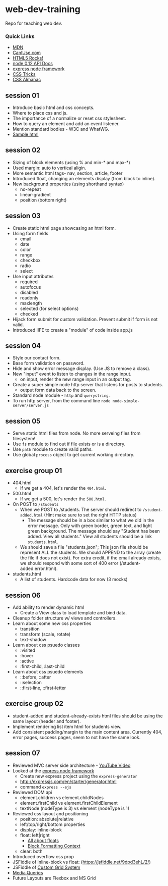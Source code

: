 # web-dev-training
Repo for teaching web dev.

### Quick Links
- [MDN](https://developer.mozilla.org/en-US/)
- [CanIUse.com](http://caniuse.com/)
- [HTML5 Rocks!](http://www.html5rocks.com/en/)
- [node 0.12 API Docs](https://nodejs.org/docs/latest-v0.12.x/api/index.html)
- [express node framework](http://expressjs.com/)
- [CSS Tricks](https://css-tricks.com)
- [CSS Almanac](https://css-tricks.com/almanac/)

## session 01
- Introduce basic html and css concepts.
- Where to place css and js.
- The importance of a normalize or reset css stylesheet.
- How to query an element and add an event listener.
- Mention standard bodies - W3C and WhatWG.
- [Sample html](sample-html/index.html)

## session 02
- Sizing of block elements (using % and min-* and max-*)
- Used margin: auto to vertical aligin.
- More semantic html tags- nav, section, article, footer
- Introduced float, changing an elements display (from block to inline).
- New background properties (using shorthand syntax)
  - no-repeat
  - linear-gradient
  - position (bottom right)

## session 03
- Create static html page showcasing an html form.
- Using form fields
    + email
    + date
    + color
    + range
    + checkbox
    + radio
    + select
- Use input attributes
    - required
    - autofocus
    - disabled
    - readonly
    - maxlength
    - selected (for select options)
    - checked
- Hijack form submit for custom validation. Prevent submit if form is not valid.
- Introduced IIFE to create a "module" of code inside app.js

## session 04
- Style our contact form.
- Base form validation on password.
- Hide and show error message display. (Use JS to remove a class).
- New "input" event to listen to changes in the range input.
    + on input, render the new range input in an output tag.
- Create a super simple node http server that listens for posts to students.
    + output form data back to the screen.
- Standard node module - `http` and `querystring`.
- To run http server, from the command line `node node-simple-server/server.js`

## session 05
- Serve static html files from node. No more serveing files from filesystem!
- Use `fs` module to find out if file exists or is a directory.
- Use `path` module to create valid paths.
- Use global `process` object to get current working directory.

## exercise group 01
- 404.html
    + If we get a 404, let's render the `404.html`.
- 500.html
    + If we get a 500, let's render the `500.html`.
- On POST to `/students`
    + When we POST to /students. The server should redirect to `/student-added.html` (Hint make sure to set the right HTTP status)
        * The message should be in a box similar to what we did in the error message. Only with green border, green text, and light green background. The message should say "Student has been added. View all students." View all students should be a link `students.html`.
    + We should save a file "students.json"; This json file should be represent ALL the students. We should APPEND to the array (create the file if does not exist). For extra credit, if the email already exists, we should respond with some sort of 400 error (/student-added.error.html).
- students.html
    + A list of students. Hardcode data for now (3 mocks)

## session 06
- Add ability to render dynamic html
    + Create a View class to load template and bind data.
- Cleanup folder structure w/ views and controllers.
- Learn about some new css properties
    - transition
    - transform (scale, rotate)
    - text-shadow
- Learn about css psuedo classes
    + :visited
    + :hover
    + :active
    + :first-child, :last-child
- Learn about css psuedo elements
    + ::before, ::after
    + ::selection
    + ::first-line, ::first-letter

## exercise group 02
- student-added and student-already-exists html files should be using the same layout (header and footer).
- Implement rendering list item html for students view.
- Add consistent padding/margin to the main content area. Currently 404, error pages, success pages, seem to not have the same look.

## session 07
- Reviewed MVC server side architecture - [YouTube Video](https://www.youtube.com/watch?v=3mQjtk2YDkM)
- Looked at the [express node framework](http://expressjs.com/)
    + Create new express project using the `express-generator`
    + http://expressjs.com/en/starter/generator.html
    + command `express --ejs`
- Reviewed DOM api
    + element.children vs element.childNodes
    + element.firstChild vs element.firstChildElement
    + textNode (nodeType is 3) vs element (nodeType is 1)
- Reviewed css layout and positioning
    + position: absolute|relative
    + left/top/right/bottom properties
    + display: inline-block
    + float: left|right 
        + [All about floats](https://css-tricks.com/all-about-floats/)
        + [Block Formatting Context](https://developer.mozilla.org/en-US/docs/Web/Guide/CSS/Block_formatting_context)
    + clear: both
- Introduced overflow css prop
- JSFiddle of inline-block vs float: (https://jsfiddle.net/9dpd3ehL/2/)
- JSFiddle of [Custom Grid System](https://jsfiddle.net/1fzheq8s/2/)
- [Media Queries](https://css-tricks.com/css-media-queries/)
- Future Layouts are Flexbox and MS Grid
